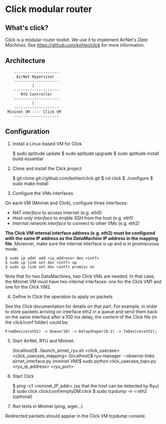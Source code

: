 # Click modular router

## What's click?

Click is a modular router toolkit.  We use it to implement AirNet's *Data Machines*.
See https://github.com/kohler/click for more information.

## Architecture

        --------------------
         AirNet Hypervisor
        --------------------
                |
        --------------------
           RYU Controller
        --------------------
                |
        --------------------
     Mininet VM ---- Click VM
        --------------------

## Configuration

1) Install a Linux-based VM for Click

    $ sudo aptitude update
    $ sudo aptitude upgrade
    $ sudo aptitude install build-essential

2) Clone and install the Click project

    $ git clone git://github.com/kohler/click.git
    $ cd click
    $ ./configure
    $ sudo make install

3) Configure the VMs interfaces

On each VM (Mininet and Click), configure three interfaces:

* _NAT interface_ to access Internet (e.g. eth0)
* _Host-only interface_ to enable SSH from the host (e.g. eth1)
* _Internal network interface_ to connect to other VMs (e.g. eth2)


**The Click VM internal interface address (e.g. eth2) must be configured with the same IP address as the _DataMachine_ IP address in the mapping file**. Moreover, make sure the internal interface is up and is in promiscuous mode.

    $ sudo ip addr add <ip_address> dev <intf>
    $ sudo ip link set dev <intf> up
    $ sudo ip link set dev <intf> promisc on

Note that for two DataMachines, two Click VMs are needed. In that case, the Mininet VM must have two internal interfaces: one for the Click VM1 and one for the Click VM2.


4) Define in Click the operation to apply on packets

See the Click documentation for details on that part. For example, in order to store packets arriving on interface eth2 in a queue and send them back on the same interface after a 100 ms delay, the content of the Click file (in the click/conf folder) could be:

    FromDevice(eth2) -> Queue(10) -> DelayShaper(0.1) -> ToDevice(eth2);


5) Start AirNet, RYU and Mininet.

    (localhost)$ ./launch_airnet_ryu.sh <click_usecase> <click_usecase_mapping>
    (localhost)$ ryu-manager --observe-links airnet_interface.py
    (mininet VM)$ sudo python click_usecase_topo.py <ryu_ip_address> <ryu_port>

6) Start Click

    $ ping -c1 <mininet_IP_addr> (so that the host can be detected by Ryu)
    $ sudo click click/conf/emptyDM.click
	$ sudo tcpdump -n -i eth2 (optional)

7) Run tests in Mininet (ping, wget...)

Redirected packets should appear in the Click VM tcpdump console.
